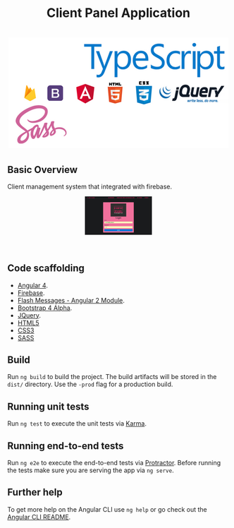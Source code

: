 <h1 align="center">
  Client Panel Application
</h1>

<h1 align="center">
    <img src="src/assets/img/header.png" alt="Nerd Fonts Logo" />
</h1>

## Basic Overview

Client management system that integrated with firebase.

<p align="center"><img width=30% src="src/assets/img/login.png"></p>

<br>

## Code scaffolding

- [Angular 4]().
- [Firebase]().
- [Flash Messages - Angular 2 Module]().
- [Bootstrap 4 Alpha]().
- [JQuery]().
- [HTML5]()
- [CSS3]()
- [SASS]()

## Build

Run `ng build` to build the project. The build artifacts will be stored in the `dist/` directory. Use the `-prod` flag for a production build.

## Running unit tests

Run `ng test` to execute the unit tests via [Karma](https://karma-runner.github.io).

## Running end-to-end tests

Run `ng e2e` to execute the end-to-end tests via [Protractor](http://www.protractortest.org/).
Before running the tests make sure you are serving the app via `ng serve`.

## Further help

To get more help on the Angular CLI use `ng help` or go check out the [Angular CLI README](https://github.com/angular/angular-cli/blob/master/README.md).
